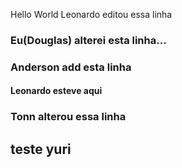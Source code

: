 Hello World
Leonardo editou essa linha

### Eu(Douglas) alterei esta linha...

### Anderson add esta linha

#### Leonardo esteve aqui

### Tonn alterou essa linha

## teste yuri